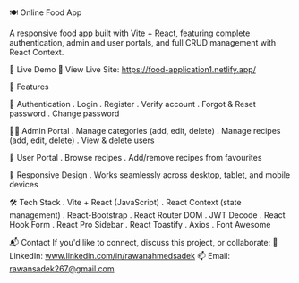 🍽️ Online Food App 

A responsive food app built with Vite + React, featuring complete authentication, admin and user portals, and full CRUD management with React Context.

🚀 Live Demo
🔗 View Live Site: https://food-application1.netlify.app/

🚀 Features

🔐 Authentication
. Login
. Register
. Verify account
. Forgot & Reset password
. Change password

👨‍💼 Admin Portal
. Manage categories (add, edit, delete)
. Manage recipes (add, edit, delete)
. View & delete users

👤 User Portal
. Browse recipes
. Add/remove recipes from favourites

📱 Responsive Design
. Works seamlessly across desktop, tablet, and mobile devices



🛠️ Tech Stack
. Vite + React (JavaScript)
. React Context (state management)
. React-Bootstrap
. React Router DOM
. JWT Decode
. React Hook Form
. React Pro Sidebar
. React Toastify
. Axios
. Font Awesome

📬 Contact
If you'd like to connect, discuss this project, or collaborate:
💼 LinkedIn: www.linkedin.com/in/rawanahmedsadek
📫 Email: rawansadek267@gmail.com
